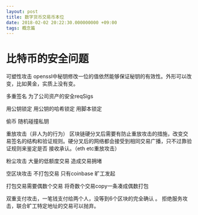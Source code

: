 ```yaml
---
layout: post
title: 数字货币交易币本位
date: 2018-02-02 20:22:30.000000000 +09:00
tags: 概念篇
---
```


# 比特币的安全问题
可塑性攻击
openssl中秘钥修改一位的值依然能够保证秘钥的有效性。外形可以改变，比如黄金，实质上没有变。

多重签名
为了公司资产的安全reqSigs

用公钥锁定
用公钥的哈希锁定
用脚本锁定

偷币
随机碰撞私钥

重放攻击（非人为的行为）
区块链硬分叉后需要有防止重放攻击的措施，改变交易签名的结构和验证规则。硬分叉后的网络都会接受到相同交易广播，只不过靠验证规则来鉴定是否 接收承认。（eth etc重放攻击）

粉尘攻击  大量的低额度交易 造成交易拥堵

空区块攻击 不打包交易  只有coinbase  旷工发起

打包交易需要偶数个交易  将奇数个交易copy一条凑成偶数打包

双重支付攻击，一笔钱支付给两个人，没等到6个区块的完全确认 。
拒绝服务攻击，联合旷工特定地址的交易可以抛弃。

